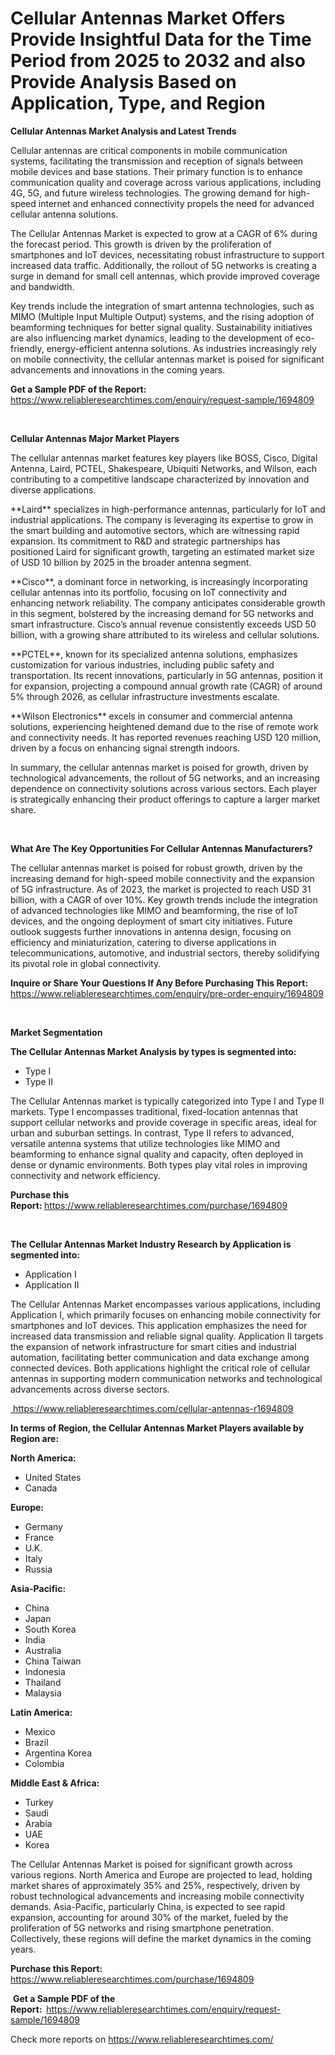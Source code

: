 <p><h1>Cellular Antennas Market Offers Provide Insightful Data for the Time Period from 2025 to 2032 and also Provide Analysis Based on Application, Type, and Region</h1></p><p><strong>Cellular Antennas Market Analysis and Latest Trends</strong></p>
<p><p>Cellular antennas are critical components in mobile communication systems, facilitating the transmission and reception of signals between mobile devices and base stations. Their primary function is to enhance communication quality and coverage across various applications, including 4G, 5G, and future wireless technologies. The growing demand for high-speed internet and enhanced connectivity propels the need for advanced cellular antenna solutions.</p><p>The Cellular Antennas Market is expected to grow at a CAGR of 6% during the forecast period. This growth is driven by the proliferation of smartphones and IoT devices, necessitating robust infrastructure to support increased data traffic. Additionally, the rollout of 5G networks is creating a surge in demand for small cell antennas, which provide improved coverage and bandwidth. </p><p>Key trends include the integration of smart antenna technologies, such as MIMO (Multiple Input Multiple Output) systems, and the rising adoption of beamforming techniques for better signal quality. Sustainability initiatives are also influencing market dynamics, leading to the development of eco-friendly, energy-efficient antenna solutions. As industries increasingly rely on mobile connectivity, the cellular antennas market is poised for significant advancements and innovations in the coming years.</p></p>
<p><strong>Get a Sample PDF of the Report:&nbsp;</strong> <a href="https://www.reliableresearchtimes.com/enquiry/request-sample/1694809?utm_campaign=3060&utm_medium=2&utm_source=Github&utm_content=ia&utm_term=25032025&utm_id=cellular-antennas">https://www.reliableresearchtimes.com/enquiry/request-sample/1694809</a></p>
<p>&nbsp;</p>
<p><strong>Cellular Antennas Major Market Players</strong></p>
<p><p>The cellular antennas market features key players like BOSS, Cisco, Digital Antenna, Laird, PCTEL, Shakespeare, Ubiquiti Networks, and Wilson, each contributing to a competitive landscape characterized by innovation and diverse applications. </p><p>**Laird** specializes in high-performance antennas, particularly for IoT and industrial applications. The company is leveraging its expertise to grow in the smart building and automotive sectors, which are witnessing rapid expansion. Its commitment to R&D and strategic partnerships has positioned Laird for significant growth, targeting an estimated market size of USD 10 billion by 2025 in the broader antenna segment.</p><p>**Cisco**, a dominant force in networking, is increasingly incorporating cellular antennas into its portfolio, focusing on IoT connectivity and enhancing network reliability. The company anticipates considerable growth in this segment, bolstered by the increasing demand for 5G networks and smart infrastructure. Cisco’s annual revenue consistently exceeds USD 50 billion, with a growing share attributed to its wireless and cellular solutions.</p><p>**PCTEL**, known for its specialized antenna solutions, emphasizes customization for various industries, including public safety and transportation. Its recent innovations, particularly in 5G antennas, position it for expansion, projecting a compound annual growth rate (CAGR) of around 5% through 2026, as cellular infrastructure investments escalate.</p><p>**Wilson Electronics** excels in consumer and commercial antenna solutions, experiencing heightened demand due to the rise of remote work and connectivity needs. It has reported revenues reaching USD 120 million, driven by a focus on enhancing signal strength indoors.</p><p>In summary, the cellular antennas market is poised for growth, driven by technological advancements, the rollout of 5G networks, and an increasing dependence on connectivity solutions across various sectors. Each player is strategically enhancing their product offerings to capture a larger market share.</p></p>
<p>&nbsp;</p>
<p><strong>What Are The Key Opportunities For Cellular Antennas Manufacturers?</strong></p>
<p><p>The cellular antennas market is poised for robust growth, driven by the increasing demand for high-speed mobile connectivity and the expansion of 5G infrastructure. As of 2023, the market is projected to reach USD 31 billion, with a CAGR of over 10%. Key growth trends include the integration of advanced technologies like MIMO and beamforming, the rise of IoT devices, and the ongoing deployment of smart city initiatives. Future outlook suggests further innovations in antenna design, focusing on efficiency and miniaturization, catering to diverse applications in telecommunications, automotive, and industrial sectors, thereby solidifying its pivotal role in global connectivity.</p></p>
<p><strong>Inquire or Share Your Questions If Any Before Purchasing This Report:</strong> <a href="https://www.reliableresearchtimes.com/enquiry/pre-order-enquiry/1694809?utm_campaign=3060&utm_medium=2&utm_source=Github&utm_content=ia&utm_term=25032025&utm_id=cellular-antennas">https://www.reliableresearchtimes.com/enquiry/pre-order-enquiry/1694809</a></p>
<p>&nbsp;</p>
<p><strong>Market Segmentation</strong></p>
<p><strong>The Cellular Antennas Market Analysis by types is segmented into:</strong></p>
<p><ul><li>Type I</li><li>Type II</li></ul></p>
<p><p>The Cellular Antennas market is typically categorized into Type I and Type II markets. Type I encompasses traditional, fixed-location antennas that support cellular networks and provide coverage in specific areas, ideal for urban and suburban settings. In contrast, Type II refers to advanced, versatile antenna systems that utilize technologies like MIMO and beamforming to enhance signal quality and capacity, often deployed in dense or dynamic environments. Both types play vital roles in improving connectivity and network efficiency.</p></p>
<p><strong>Purchase this Report:&nbsp;</strong><a href="https://www.reliableresearchtimes.com/purchase/1694809?utm_campaign=3060&utm_medium=2&utm_source=Github&utm_content=ia&utm_term=25032025&utm_id=cellular-antennas">https://www.reliableresearchtimes.com/purchase/1694809</a></p>
<p>&nbsp;</p>
<p><strong>The Cellular Antennas Market Industry Research by Application is segmented into:</strong></p>
<p><ul><li>Application I</li><li>Application II</li></ul></p>
<p><p>The Cellular Antennas Market encompasses various applications, including Application I, which primarily focuses on enhancing mobile connectivity for smartphones and IoT devices. This application emphasizes the need for increased data transmission and reliable signal quality. Application II targets the expansion of network infrastructure for smart cities and industrial automation, facilitating better communication and data exchange among connected devices. Both applications highlight the critical role of cellular antennas in supporting modern communication networks and technological advancements across diverse sectors.</p></p>
<p><a href="https://www.reliableresearchtimes.com/cellular-antennas-r1694809?utm_campaign=3060&utm_medium=2&utm_source=Github&utm_content=ia&utm_term=25032025&utm_id=cellular-antennas">&nbsp;https://www.reliableresearchtimes.com/cellular-antennas-r1694809</a></p>
<p><strong>In terms of Region, the Cellular Antennas Market Players available by Region are:</strong></p>
<p>
    <p> <strong> North America: </strong>
        <ul>
            <li>United States</li>
            <li>Canada</li>
        </ul>
        </p> 
    <p> <strong> Europe: </strong>
        <ul>
            <li>Germany</li>
            <li>France</li>
            <li>U.K.</li>
            <li>Italy</li>
            <li>Russia</li>
        </ul>
        </p> 
    <p> <strong> Asia-Pacific: </strong>
        <ul>
            <li>China</li>
            <li>Japan</li>
            <li>South Korea</li>
            <li>India</li>
            <li>Australia</li>
            <li>China Taiwan</li>
            <li>Indonesia</li>
            <li>Thailand</li>
            <li>Malaysia</li>
        </ul>
        </p> 
    <p> <strong> Latin America: </strong>
        <ul>
            <li>Mexico</li>
            <li>Brazil</li>
            <li>Argentina Korea</li>
            <li>Colombia</li>
        </ul>
        </p> 
    <p> <strong> Middle East & Africa: </strong>
        <ul>
            <li>Turkey</li>
            <li>Saudi</li>
            <li>Arabia</li>
            <li>UAE</li>
            <li>Korea</li>
        </ul>
    </p>
    </p>
<p><p>The Cellular Antennas Market is poised for significant growth across various regions. North America and Europe are projected to lead, holding market shares of approximately 35% and 25%, respectively, driven by robust technological advancements and increasing mobile connectivity demands. Asia-Pacific, particularly China, is expected to see rapid expansion, accounting for around 30% of the market, fueled by the proliferation of 5G networks and rising smartphone penetration. Collectively, these regions will define the market dynamics in the coming years.</p></p>
<p><strong>Purchase this Report: </strong><a href="https://www.reliableresearchtimes.com/purchase/1694809?utm_campaign=3060&utm_medium=2&utm_source=Github&utm_content=ia&utm_term=25032025&utm_id=cellular-antennas">https://www.reliableresearchtimes.com/purchase/1694809</a></p>
<p>&nbsp;<strong>Get a Sample PDF of the Report:&nbsp;&nbsp;</strong><a href="https://www.reliableresearchtimes.com/enquiry/request-sample/1694809?utm_campaign=3060&utm_medium=2&utm_source=Github&utm_content=ia&utm_term=25032025&utm_id=cellular-antennas">https://www.reliableresearchtimes.com/enquiry/request-sample/1694809</a></p>
<p><strong></strong></p>
<p>Check more reports on <a href="https://www.reliableresearchtimes.com/?utm_campaign=3060&utm_medium=2&utm_source=Github&utm_content=ia&utm_term=25032025&utm_id=cellular-antennas">https://www.reliableresearchtimes.com/</a></p>